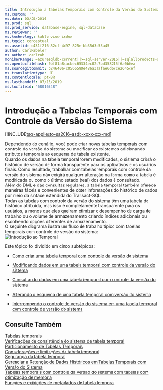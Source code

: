 ```yaml
---
title: Introdução a Tabelas Temporais com Controle da Versão do Sistema | Microsoft Docs
ms.custom: ''
ms.date: 03/28/2016
ms.prod: sql
ms.prod_service: database-engine, sql-database
ms.reviewer: ''
ms.technology: table-view-index
ms.topic: conceptual
ms.assetid: d431f216-82cf-4d97-825e-bb35d3d53a45
author: CarlRabeler
ms.author: carlrab
monikerRange: =azuresqldb-current||>=sql-server-2016||=sqlallproducts-allversions||>=sql-server-linux-2017||=azuresqldb-mi-current
ms.openlocfilehash: 0bf81a84acbec65334ec02d7bd358215f6a0b0ea
ms.sourcegitcommit: b2464064c0566590e486a3aafae6d67ce2645cef
ms.translationtype: HT
ms.contentlocale: pt-BR
ms.lasthandoff: 07/15/2019
ms.locfileid: "68016348"
---
```

# <a name="getting-started-with-system-versioned-temporal-tables"></a>Introdução a Tabelas Temporais com Controle da Versão do Sistema
[!INCLUDE[tsql-appliesto-ss2016-asdb-xxxx-xxx-md](../../includes/tsql-appliesto-ss2016-asdb-xxxx-xxx-md.md)]

  Dependendo do cenário, você pode criar novas tabelas temporais com controle da versão do sistema ou modificar as existentes adicionando atributos temporais ao esquema de tabela existente.   
Quando os dados na tabela temporal forem modificados, o sistema criará o histórico de versão de forma transparente para os aplicativos e os usuários finais. Como resultado, trabalhar com tabelas temporais com controle da versão do sistema não exigirá qualquer alteração na forma como a tabela é modificada ou como o último estado (real) dos dados é consultado.   
Além do DML e das consultas regulares, a tabela temporal também oferece maneiras fáceis e convenientes de obter informações do histórico de dados por meio da sintaxe estendida do Transact-SQL.   
Todas as tabelas com controle da versão do sistema têm uma tabela de histórico atribuída, mas isso é completamente transparente para os usuários, a menos que eles queiram otimizar o desempenho de carga de trabalho ou o volume de armazenamento criando índices adicionais ou escolhendo opções diferentes de armazenamento.    
O seguinte diagrama ilustra um fluxo de trabalho típico com tabelas temporais com controle de versão do sistema:   
![Introdução ao Temporal](../../relational-databases/tables/media/getting-started-with-temporal.png "Introdução ao Temporal")  
  
 Este tópico foi dividido em cinco subtópicos:  
  
-   [Como criar uma tabela temporal com controle da versão do sistema](../../relational-databases/tables/creating-a-system-versioned-temporal-table.md)  
  
-   [Modificando dados em uma tabela temporal com controle da versão do sistema](../../relational-databases/tables/modifying-data-in-a-system-versioned-temporal-table.md)  
  
-   [Consultando dados em uma tabela temporal com controle da versão do sistema](../../relational-databases/tables/querying-data-in-a-system-versioned-temporal-table.md)  
  
-   [Alterando o esquema de uma tabela temporal com versão do sistema](../../relational-databases/tables/changing-the-schema-of-a-system-versioned-temporal-table.md)  
  
-   [Interrompendo o controle de versão do sistema em uma tabela temporal com controle de versão do sistema](../../relational-databases/tables/stopping-system-versioning-on-a-system-versioned-temporal-table.md)  
  
## <a name="see-also"></a>Consulte Também  
 [Tabelas temporais](../../relational-databases/tables/temporal-tables.md)   
 [Verificações de consistência do sistema de tabela temporal](../../relational-databases/tables/temporal-table-system-consistency-checks.md)   
 [Particionamento de Tabelas Temporais](../../relational-databases/tables/partitioning-with-temporal-tables.md)   
 [Considerações e limitações da tabela temporal](../../relational-databases/tables/temporal-table-considerations-and-limitations.md)   
 [Segurança da tabela temporal](../../relational-databases/tables/temporal-table-security.md)   
 [Gerenciar a Retenção de Dados Históricos em Tabelas Temporais com Versão do Sistema](../../relational-databases/tables/manage-retention-of-historical-data-in-system-versioned-temporal-tables.md)   
 [Tabelas temporais com controle da versão do sistema com tabelas com otimização de memória](../../relational-databases/tables/system-versioned-temporal-tables-with-memory-optimized-tables.md)   
 [Funções e exibições de metadados de tabela temporal](../../relational-databases/tables/temporal-table-metadata-views-and-functions.md)  
  
  
